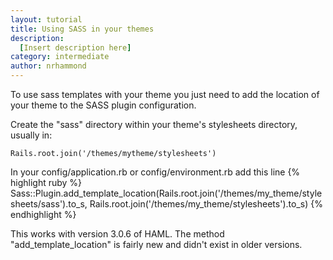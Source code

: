 ```yaml
---
layout: tutorial
title: Using SASS in your themes
description:
  [Insert description here]
category: intermediate
author: nrhammond
---
```


To use sass templates with your theme you just need to add the location of your theme to the SASS plugin configuration.

Create the "sass" directory within your theme's stylesheets directory, usually in:

    Rails.root.join('/themes/mytheme/stylesheets')

In your config/application.rb or config/environment.rb add this line
{% highlight ruby %}
Sass::Plugin.add_template_location(Rails.root.join('/themes/my_theme/stylesheets/sass').to_s,
                                   Rails.root.join('/themes/my_theme/stylesheets').to_s)
{% endhighlight %}

This works with version 3.0.6 of HAML. The method "add_template_location" is fairly new and didn't exist in older versions.
